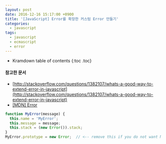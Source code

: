 ```yaml
---
layout: post
date: 2016-12-16 15:17:00 +0900
title: '[JavaScript] Error를 확장한 커스텀 Error 만들기'
categories:
  - javascript
tags:
  - javascript
  - ecmascript
  - error
---
```


* Kramdown table of contents
{:toc .toc}

#### 참고한 문서

- [http://stackoverflow.com/questions/1382107/whats-a-good-way-to-extend-error-in-javascript](http://stackoverflow.com/questions/1382107/whats-a-good-way-to-extend-error-in-javascript)
- [\[MDN\] Error](https://developer.mozilla.org/en-US/docs/Web/JavaScript/Reference/Global_Objects/Error)

```js
function MyError(message) {
  this.name = 'MyError';
  this.message = message;
  this.stack = (new Error()).stack;
}
MyError.prototype = new Error;  // <-- remove this if you do not want MyError to be instanceof Error
```
